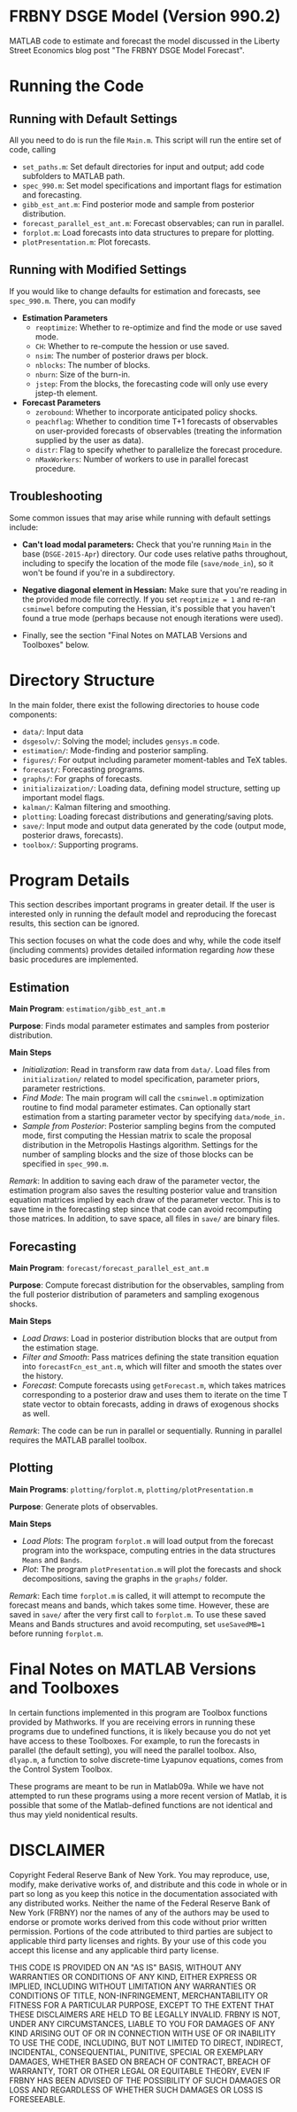 # FRBNY DSGE Model (Version 990.2)

MATLAB code to estimate and forecast the model discussed in the Liberty Street Economics blog post "The FRBNY DSGE Model Forecast".

# Running the Code

## Running with Default Settings

All you need to do is run the file `Main.m`. This script will run the entire
set of code, calling

  - `set_paths.m`: Set default directories for input and output; add code
    subfolders to MATLAB path.
  - `spec_990.m`: Set model specifications and important flags for estimation
    and forecasting.
  - `gibb_est_ant.m`: Find posterior mode and sample from posterior distribution.
  - `forecast_parallel_est_ant.m`: Forecast observables; can run in parallel.
  - `forplot.m`: Load forecasts into data structures to prepare for plotting.
  - `plotPresentation.m`: Plot forecasts.

## Running with Modified Settings

If you would like to change defaults for estimation and forecasts, see
`spec_990.m`. There, you can modify

  - **Estimation Parameters**
    - `reoptimize`: Whether to re-optimize and find the mode or use saved mode.
    - `CH`: Whether to re-compute the hession or use saved.
    - `nsim`: The number of posterior draws per block.
    - `nblocks`: The number of blocks.
    - `nburn`: Size of the burn-in.
    - `jstep`: From the blocks, the forecasting code will only use every
      jstep-th element.
  - **Forecast Parameters**
    - `zerobound`: Whether to incorporate anticipated policy shocks.
    - `peachflag`: Whether to condition time T+1 forecasts of observables on
      user-provided forecasts of observables (treating the information supplied
      by the user as data).
    - `distr`: Flag to specify whether to parallelize the forecast procedure.
    - `nMaxWorkers`: Number of workers to use in parallel forecast procedure.

## Troubleshooting

Some common issues that may arise while running with default settings include:

- **Can't load modal parameters:** Check that you're running `Main` in the base
  (`DSGE-2015-Apr`) directory. Our code uses relative paths throughout,
  including to specify the location of the mode file (`save/mode_in`), so it
  won't be found if you're in a subdirectory.

- **Negative diagonal element in Hessian:** Make sure that you're reading in the
  provided mode file correctly. If you set `reoptimize = 1` and re-ran
  `csminwel` before computing the Hessian, it's possible that you haven't found
  a true mode (perhaps because not enough iterations were used).

- Finally, see the section "Final Notes on MATLAB Versions and Toolboxes" below.


# Directory Structure

In the main folder, there exist the following directories to house code
components:

  - `data/`: Input data
  - `dsgesolv/`: Solving the model; includes `gensys.m` code.
  - `estimation/`: Mode-finding and posterior sampling.
  - `figures/`: For output including parameter moment-tables and TeX tables.
  - `forecast/`: Forecasting programs.
  - `graphs/`: For graphs of forecasts.
  - `initializaization/`: Loading data, defining model structure, setting up
    important model flags.
  - `kalman/`: Kalman filtering and smoothing.
  - `plotting`: Loading forecast distributions and generating/saving plots.
  - `save/`: Input mode and output data generated by the code (output mode,
    posterior draws, forecasts).
  - `toolbox/`: Supporting programs.


# Program Details

This section describes important programs in greater detail. If the user
is interested only in running the default model and reproducing the forecast
results, this section can be ignored.

This section focuses on what the code does and why, while the code itself
(including comments) provides detailed information regarding *how* these basic
procedures are implemented.

## Estimation

**Main Program**: `estimation/gibb_est_ant.m`

**Purpose**: Finds modal parameter estimates and samples from posterior
distribution.

**Main Steps**

- *Initialization*: Read in transform raw data from `data/`. Load files from
  `initialization/` related to model specification, parameter priors, parameter
  restrictions.
- *Find Mode*: The main program will call the `csminwel.m` optimization routine
  to find modal parameter estimates. Can optionally start estimation from a
  starting parameter vector by specifying `data/mode_in.`
- *Sample from Posterior*: Posterior sampling begins from the computed mode,
  first computing the Hessian matrix to scale the proposal distribution in the
  Metropolis Hastings algorithm. Settings for the number of sampling blocks and
  the size of those blocks can be specified in `spec_990.m`.

*Remark*: In addition to saving each draw of the parameter vector, the
estimation program also saves the resulting posterior value and transition
equation matrices implied by each draw of the parameter vector. This is to save
time in the forecasting step since that code can avoid recomputing those
matrices. In addition, to save space, all files in `save/` are binary files.

## Forecasting

**Main Program**: `forecast/forecast_parallel_est_ant.m`

**Purpose**: Compute forecast distribution for the observables, sampling from
the full posterior distribution of parameters and sampling exogenous shocks.

**Main Steps**

- *Load Draws*: Load in posterior distribution blocks that are output from the
  estimation stage.
- *Filter and Smooth*: Pass matrices defining the state transition equation
  into `forecastFcn_est_ant.m`, which will filter and smooth the states over
  the history.
- *Forecast*: Compute forecasts using `getForecast.m`, which takes matrices
  corresponding to a posterior draw and uses them to iterate on the time T
  state vector to obtain forecasts, adding in draws of exogenous shocks as
  well.

*Remark*: The code can be run in parallel or sequentially. Running in parallel
requires the MATLAB parallel toolbox.

## Plotting ##

**Main Programs**: `plotting/forplot.m`, `plotting/plotPresentation.m`

**Purpose**: Generate plots of observables.

**Main Steps**

- *Load Plots*: The program `forplot.m` will load output from the forecast
  program into the workspace, computing entries in the data structures `Means`
  and `Bands`.
- *Plot*: The program `plotPresentation.m` will plot the forecasts and shock
  decompositions, saving the graphs in the `graphs/` folder.

*Remark*: Each time `forplot.m` is called, it will attempt to recompute the
forecast means and bands, which takes some time. However, these are saved in
`save/` after the very first call to `forplot.m`. To use these saved Means and
Bands structures and avoid recomputing, set `useSavedMB=1` before running
`forplot.m`.

# Final Notes on MATLAB Versions and Toolboxes

In certain functions implemented in this program are Toolbox functions provided
by Mathworks. If you are receiving errors in running these programs due to
undefined functions, it is likely because you do not yet have access to these
Toolboxes. For example, to run the forecasts in parallel (the default setting),
you will need the parallel toolbox. Also, `dlyap.m`, a function to solve
discrete-time Lyapunov equations, comes from the Control System Toolbox.

These programs are meant to be run in Matlab09a. While we have not attempted to
run these programs using a more recent version of Matlab, it is possible that
some of the Matlab-defined functions are not identical and thus may yield
nonidentical results.

# DISCLAIMER

Copyright Federal Reserve Bank of New York.  You may reproduce, use, modify,
make derivative works of, and distribute and this code in whole or in part so
long as you keep this notice in the documentation associated with any
distributed works.   Neither the name of the Federal Reserve Bank of New York
(FRBNY) nor the names of any of the authors may be used to endorse or promote
works derived from this code without prior written permission.  Portions of the
code attributed to third parties are subject to applicable third party licenses
and rights.  By your use of this code you accept this license and any
applicable third party license.

THIS CODE IS PROVIDED ON AN "AS IS" BASIS, WITHOUT ANY WARRANTIES OR CONDITIONS
OF ANY KIND, EITHER EXPRESS OR IMPLIED, INCLUDING WITHOUT LIMITATION ANY
WARRANTIES OR CONDITIONS OF TITLE, NON-INFRINGEMENT, MERCHANTABILITY OR FITNESS
FOR A PARTICULAR PURPOSE, EXCEPT TO THE EXTENT THAT THESE DISCLAIMERS ARE HELD
TO BE LEGALLY INVALID.  FRBNY IS NOT, UNDER ANY CIRCUMSTANCES, LIABLE TO YOU
FOR DAMAGES OF ANY KIND ARISING OUT OF OR IN CONNECTION WITH USE OF OR
INABILITY TO USE THE CODE, INCLUDING, BUT NOT LIMITED TO DIRECT, INDIRECT,
INCIDENTAL, CONSEQUENTIAL, PUNITIVE, SPECIAL OR EXEMPLARY DAMAGES, WHETHER
BASED ON BREACH OF CONTRACT, BREACH OF WARRANTY, TORT OR OTHER LEGAL OR
EQUITABLE THEORY, EVEN IF FRBNY HAS BEEN ADVISED OF THE POSSIBILITY OF SUCH
DAMAGES OR LOSS AND REGARDLESS OF WHETHER SUCH DAMAGES OR LOSS IS FORESEEABLE.
